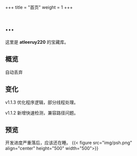 +++
title = "首页"
weight = 1
+++

# ...

这里是 **atleeruy220** 的宝藏库。

## 概览
自动丢弃

## 变化
v1.1.3
优化程序逻辑，部分线程处理。

v1.1.2
新增快速检测，兼容路径问题。

## 预览
开发进度严重落后，应该还在睡。
 {{< figure src="img/psh.png" align="center" height="500" width="500">}}